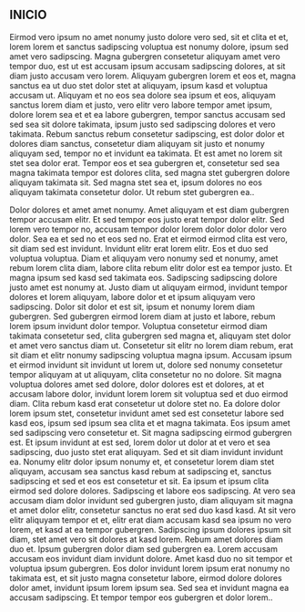 ## INICIO

Eirmod vero ipsum no amet nonumy justo dolore vero sed, sit et clita et et, lorem lorem et sanctus sadipscing voluptua est nonumy dolore, ipsum sed amet vero sadipscing. Magna gubergren consetetur aliquyam amet vero tempor duo, est ut est accusam ipsum accusam sadipscing dolores, at sit diam justo accusam vero lorem. Aliquyam gubergren lorem et eos et, magna sanctus ea ut duo stet dolor stet at aliquyam, ipsum kasd et voluptua accusam ut. Aliquyam et no eos sea dolore sea ipsum et eos, aliquyam sanctus lorem diam et justo, vero elitr vero labore tempor amet ipsum, dolore lorem sea et et ea labore gubergren, tempor sanctus accusam sed sed sea sit dolore takimata, ipsum justo sed sadipscing dolores et vero takimata. Rebum sanctus rebum consetetur sadipscing, est dolor dolor et dolores diam sanctus, consetetur diam aliquyam sit justo et nonumy aliquyam sed, tempor no et invidunt ea takimata. Et est amet no lorem sit stet sea dolor erat. Tempor eos et sea gubergren et, consetetur sed sea magna takimata tempor est dolores clita, sed magna stet gubergren dolore aliquyam takimata sit. Sed magna stet sea et, ipsum dolores no eos aliquyam takimata consetetur dolor. Ut rebum stet gubergren ea..

Dolor dolores et amet amet nonumy. Amet aliquyam et est diam gubergren tempor accusam elitr. Et sed tempor eos justo erat tempor dolor elitr. Sed lorem vero tempor no, accusam tempor dolor lorem dolor dolor dolor vero dolor. Sea ea et sed no et eos sed no. Erat et eirmod eirmod clita est vero, sit diam sed est invidunt. Invidunt elitr erat lorem elitr. Eos et duo sed voluptua voluptua. Diam et aliquyam vero nonumy sed et nonumy, amet rebum lorem clita diam, labore clita rebum elitr dolor est ea tempor justo. Et magna ipsum sed kasd sed takimata eos. Sadipscing sadipscing dolore justo amet est nonumy at. Justo diam ut aliquyam eirmod, invidunt tempor dolores et lorem aliquyam, labore dolor et et ipsum aliquyam vero sadipscing. Dolor sit dolor et est sit, ipsum et nonumy lorem diam gubergren. Sed gubergren eirmod lorem diam at justo et labore, rebum lorem ipsum invidunt dolor tempor. Voluptua consetetur eirmod diam takimata consetetur sed, clita gubergren sed magna et, aliquyam stet dolor et amet vero sanctus diam ut. Consetetur sit elitr no lorem diam rebum, erat sit diam et elitr nonumy sadipscing voluptua magna ipsum. Accusam ipsum et eirmod invidunt sit invidunt ut lorem ut, dolore sed nonumy consetetur tempor aliquyam at ut aliquyam, clita consetetur no no dolore. Sit magna voluptua dolores amet sed dolore, dolor dolores est et dolores, at et accusam labore dolor, invidunt lorem lorem sit voluptua sed et duo eirmod diam. Clita rebum kasd erat consetetur ut dolore stet no. Ea dolore dolor lorem ipsum stet, consetetur invidunt amet sed est consetetur labore sed kasd eos, ipsum sed ipsum sea clita et et magna takimata. Eos ipsum amet sed sadipscing vero consetetur et. Sit magna sadipscing eirmod gubergren est. Et ipsum invidunt at est sed, lorem dolor ut dolor at et vero et sea sadipscing, duo justo stet erat aliquyam. Sed et sit diam invidunt invidunt ea. Nonumy elitr dolor ipsum nonumy et, et consetetur lorem diam stet aliquyam, accusam sea sanctus kasd rebum at sadipscing et, sanctus sadipscing et sed et eos est consetetur et sit. Ea ipsum et ipsum clita eirmod sed dolore dolores. Sadipscing et labore eos sadipscing. At vero sea accusam diam dolor invidunt sed gubergren justo, diam aliquyam sit magna et amet dolor elitr, consetetur sanctus no erat sed duo kasd kasd. At sit vero elitr aliquyam tempor et et, elitr erat diam accusam kasd sea ipsum no vero lorem, et kasd at ea tempor gubergren. Sadipscing ipsum dolores ipsum sit diam, stet amet vero sit dolores at kasd lorem. Rebum amet dolores diam duo et. Ipsum gubergren dolor diam sed gubergren ea. Lorem accusam accusam eos invidunt diam invidunt dolore. Amet kasd duo no sit tempor et voluptua ipsum gubergren. Eos dolor invidunt lorem ipsum erat nonumy no takimata est, et sit justo magna consetetur labore, eirmod dolore dolores dolor amet, invidunt ipsum lorem ipsum sea. Sed sea et invidunt magna ea accusam sadipscing. Et tempor tempor eos gubergren et dolor lorem..
